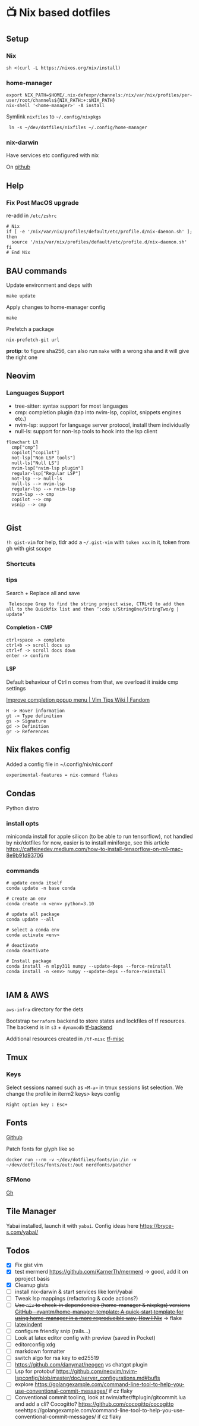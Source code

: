 # 📺 Nix based dotfiles

## Setup

### Nix

```shell
sh <(curl -L https://nixos.org/nix/install)
```

### home-manager

```shell
export NIX_PATH=$HOME/.nix-defexpr/channels:/nix/var/nix/profiles/per-user/root/channels${NIX_PATH:+:$NIX_PATH}
nix-shell '<home-manager>' -A install
```

Symlink `nixfiles` to `~/.config/nixpkgs`

```
 ln -s ~/dev/dotfiles/nixfiles ~/.config/home-manager
```

### nix-darwin

Have services etc configured with nix

On [github](https://github.com/LnL7/nix-darwin)

## Help

### Fix Post MacOS upgrade

re-add in `/etc/zshrc`

```
# Nix
if [ -e '/nix/var/nix/profiles/default/etc/profile.d/nix-daemon.sh' ]; then
  source '/nix/var/nix/profiles/default/etc/profile.d/nix-daemon.sh'
fi
# End Nix
```

## BAU commands

Update environment and deps with

```shell
make update
```

Apply changes to home-manager config

```shell
make
```

Prefetch a package

```shell
nix-prefetch-git url
```

**protip**: to figure sha256, can also run `make` with a wrong sha and it will give the right one

## Neovim

### Languages Support

- tree-sitter: syntax support for most languages
- cmp: completion plugin (tap into nvim-lsp, copilot, snippets engines etc.)
- nvim-lsp: support for language server protocol, install them individually
- null-ls: support for non-lsp tools to hook into the lsp client 
```mermaid
flowchart LR
  cmp["cmp"]
  copilot["copilot"]
  not-lsp["Non LSP tools"]
  null-ls["Null LS"]
  nvim-lsp["nvim-lsp plugin"]
  regular-lsp["Regular LSP"]
  not-lsp --> null-ls
  null-ls --> nvim-lsp
  regular-lsp --> nvim-lsp
  nvim-lsp --> cmp
  copilot --> cmp
  vsnip --> cmp


```

## Gist

`!h gist-vim` for help, tldr add a `~/.gist-vim` with `token xxx` in it, token
from gh with gist scope

### Shortcuts

### tips

Search + Replace all and save

```
 Telescope Grep to find the string project wise, CTRL+Q to add them all to the Quickfix list and then ‘:cdo s/StringOne/StringTwo/g | update’
```

#### Completion - CMP

```
ctrl+space -> complete
ctrl+b -> scroll docs up
ctrl+f -> scroll docs down
enter -> confirm
```

#### LSP

Default behaviour of Ctrl n comes from that, we overload it inside cmp settings

[Improve completion popup menu | Vim Tips Wiki | Fandom](https://vim.fandom.com/wiki/Improve_completion_popup_menu)

```
H -> Hover information
gt -> Type definition
gs -> Signature
gd -> Definition
gr -> References

```

## Nix flakes config

Added a config file in ~/.config/nix/nix.conf

```nix
experimental-features = nix-command flakes
```

## Condas

Python distro

### install opts

miniconda install for apple silicon (to be able to run tensorflow), not handled
by nix/dotfiles for now, easier is to install miniforge, see this article
https://caffeinedev.medium.com/how-to-install-tensorflow-on-m1-mac-8e9b91d93706

### commands

```
# update conda itself
conda update -n base conda

# create an env
conda create -n <env> python=3.10

# update all package
conda update --all

# select a conda env
conda activate <env>

# deactivate
conda deactivate

# Install package
conda install -n mlpy311 numpy --update-deps --force-reinstall
conda install -n <env> numpy --update-deps --force-reinstall


```

## IAM & AWS

`aws-infra` directory for the dets

Bootstrap `terraform` backend to store states and lockfiles of tf resources.
The backend is in `s3` + `dynamodb`
[tf-backend](aws-infra/tf-backend/README.md)

Additional resources created in `/tf-misc`
[tf-misc](aws-infra/tf-misc/tfdocs.md)

## Tmux

### Keys

Select sessions named such as `<M-a>` in tmux sessions list selection.
We change the profile in iterm2 keys> keys config

```
Right option key : Esc+
```

## Fonts

[Github](https://github.com/ryanoasis/nerd-fonts#option-9-patch-your-own-font)

Patch fonts for glyph like so

```
docker run --rm -v ~/dev/dotfiles/fonts/in:/in -v  ~/dev/dotfiles/fonts/out:/out nerdfonts/patcher
```

### SFMono

[Gh](https://github.com/shaunsingh/SFMono-Nerd-Font-Ligaturized)

## Tile Manager

Yabai installed, launch it with `yabai`.
Config ideas here https://bryce-s.com/yabai/

## Todos

- [x] Fix gist vim 
- [x] test mermerd https://github.com/KarnerTh/mermerd -> good, add it on pproject basis
- [x] Cleanup gists
- [ ] install nix-darwin & start services like lorri/yabai
- [ ] Tweak lsp mappings (refactoring & code actions?)
- [ ] ~~Use `niv` to check-in dependencies (home-manager & nixpkgs) versions [GitHub - ryantm/home-manager-template: A quick-start template for using home-manager in a more reproducible way.](https://github.com/ryantm/home-manager-template) [How I Nix](https://eevie.ro/posts/2022-01-24-how-i-nix.html)~~ -> flake
- [ ] [latexindent](https://tex.stackexchange.com/questions/390433/how-can-i-install-latexindent-on-macos)
- [ ] configure friendly snip (rails...)
- [ ] Look at latex editor config with preview (saved in Pocket)
- [ ] editorconfig xdg
- [ ] markdown formatter
- [ ] switch algo for rsa key to ed25519
- [ ] https://github.com/danymat/neogen vs chatgpt plugin
- [ ] Lsp for protobuf https://github.com/neovim/nvim-lspconfig/blob/master/doc/server_configurations.md#bufls
- [ ] explore https://golangexample.com/command-line-tool-to-help-you-use-conventional-commit-messages/ if cz flaky
- [ ] Conventional commit tooling, look at nvim/after/ftplugin/gitcommit.lua and add a cli? Cocogitto? https://github.com/cocogitto/cocogitto seehttps://golangexample.com/command-line-tool-to-help-you-use-conventional-commit-messages/ if cz flaky

